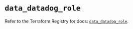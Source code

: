 # `data_datadog_role`

Refer to the Terraform Registry for docs: [`data_datadog_role`](https://registry.terraform.io/providers/datadog/datadog/3.72.0/docs/data-sources/role).

